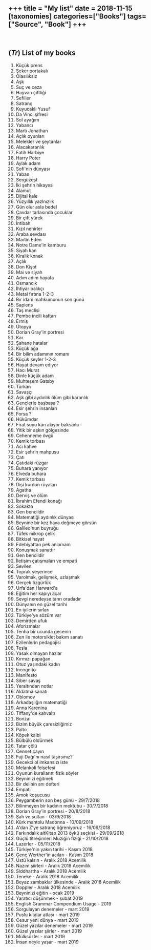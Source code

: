 +++
title = "My list"
date = 2018-11-15
[taxonomies]
categories=["Books"]
tags=["Source", "Book"]
+++
---
<br>

## (*Tr*) List of my books
1. Küçük prens
2. Şeker portakalı
3. Olasılıksız
4. Aşk
5. Suç ve ceza
6. Hayvan çiftliği
7. Sefiller
8. Satranç
9. Kuyucaklı Yusuf
10. Da Vinci şifresi
11. Sol ayağım
12. Yabancı
13. Martı Jonathan
14. Açlık oyunları
15. Melekler ve şeytanlar
16. Alacakaranlık
17. Fatih Harbiye
18. Harry Poter
19. Aylak adam
20. Sofi'nin dünyası
21. Yaban
22. Sergüzeşt
23. İki şehrin hikayesi
24. Alamut
25. Dijital kale
26. Yüzyıllık yazlnızlık
27. Gün olur asla bedel
28. Çavdar tarlasında çocuklar
29. Bir çift yürek
30. İntibah
31. Kızıl nehirler
32. Araba sevdası
33. Martin Eden
34. Notre Dame'in kamburu
35. Siyah kan
36. Kiralık konak
37. Açlık
38. Don Kişot
39. Mai ve siyah
40. Adım adım hayata
41. Osmancık
42. İhtiyar balıkçı
43. Metal fırtına 1-2-3
44. Bir idam mahkumunun son günü
45. Sapiens
46. Taş meclisi
47. Pembe incili kaftan
48. Ermiş
49. Ütopya
50. Dorian Gray'in portresi
51. Kar
52. Şahane hatalar
53. Küçük ağa
54. Bir bilim adamının romanı
55. Küçük şeyler 1-2-3
56. Hayat devam ediyor
57. Hacı Murat
58. Dinle küçük adam
59. Muhteşem Gatsby
60. Türkan
61. Savaşçı
62. Aşk gibi aydınlık ölüm gibi karanlık
63. Gençlerle başbaşa ?
64. Esir şehrin insanları
65. Forsa ?
66. Hükümdar
67. Fırat suyu kan akıyor baksana -
68. Yitik bir aşkın gölgesinde
69. Cehenneme övgü
70. Kemik torbası
71. Acı kahve
72. Esir şehrin mahpusu
73. Çatı
74. Çatıdaki rüzgar
75. Buhara yanıyor
76. Elveda buhara
77. Kemik torbası
78. Dişi kurdun rüyaları
79. Agatha
80. Derviş ve ölüm
81. İbrahim Efendi konağı
82. Sokakta
83. Gen bencildir
84. Matematiği aydınlık dünyası
85. Beynine bir kez hava değmeye görsün
86. Galileo'nun buyruğu
87. Tüfek mikrop çelik
88. Bitkisel hayat
89. Edebiyattan pek anlamam
90. Konuşmak sanattır
91. Gen bencildir
92. İletişim çatışmaları ve empati
93. Sevilen
94. Toprak yeşerince
95. Varolmak, gelişmek, uzlaşmak
96. Gerçek özgürlük
97. Urfa'dan Harward'a
98. Eğitim her kapıyı açar
99. Sevgi neredeyse tanrı oradadır
100. Dünyanın en güzel tarihi
101. En iyilerin sırları
102. Türkiye'ye sözüm var
103. Demirden ufuk
104. Aforizmalar
105. Tenha bir ucunda gecenin
106. Zen ile motorsiklet bakım sanatı
107. Ezilenlerin pedagojisi
108. Tesla
109. Yasak olmayan hazlar
110. Kırmızı papağan
111. Otuz yaşındaki kadın
112. Incognito
113. Manifesto
114. Siber savaş
115. Yeraltından notlar
116. Aldatma sanatı
117. Oblomov
118. Arkadaşlığın matematiği
119. Anna Karenina
120. Tiffany'de kahvaltı
121. Bonzai
122. Bizim büyük çaresizliğimiz
123. Palto
124. Köpek kalbi
125. Bülbülü öldürmek
126. Tatar çölü
127. Cennet çayırı
128. Fuji Dağı'nı nasıl taşırsınız?
129. Gecekci ol imkansızı iste
130. Melankoli felsefesi
131. Oyunun kurallarını fizik söyler
132. Beyninizi eğitmek
133. Bir delinin anı defteri
134. Empati
135. Amok koşucusu
136. Peygamberin son beş günü - 29/7/2018
137. Bilinmeyen bir kadının mektubu - 30/7/2018
138. Dorian Gray'in portresi - 20/8/2018
139. Şah ve sultan - 03/9/2018
140. Kürk mantolu Madonna - 10/09/2018
141. A'dan Z'ye satranç öğreniyoruz - 16/09/2018
142. Farkındalık altKitap 2013 öykü seçkisi - 29/09/2018
143. Güçlü titreşimler: Müziğin fiziği - 21/10/2018
144. Lazerler - 05/11/2018
145. Türkiye'nin yakın tarihi - Kasım 2018
146. Genç Werther'in acıları - Kasım 2018
147. Üstü kalsın - Aralık 2018 Acemilik
148. Nazım şiirleri - Aralık 2018 Acemilik
149. Siddhartha - Aralık 2018 Acemilik
150. Teneke - Aralık 2018 Acemilik
151. Beyaz zambaklar ülkesinde - Aralık 2018 Acemilik
152. Doppler - Aralık 2018 Acemilik
153. Beyninizi eğitin - ocak 2019
154. Yaratıcı düşünmek - şubat 2019
155. English Grammar Compendium Usage - 2019
156. Sorgulayan denemeler - mart 2019
157. Puslu kıtalar atlası - mart 2019
158. Cesur yeni dünya - mart 2019
159. Güzel yazılar denemeler - mart 2019
160. Güzel yazılar şiirler - mart 2019
161. Mülksüzler - mart 2019
162. İnsan neyle yaşar - mart 2019